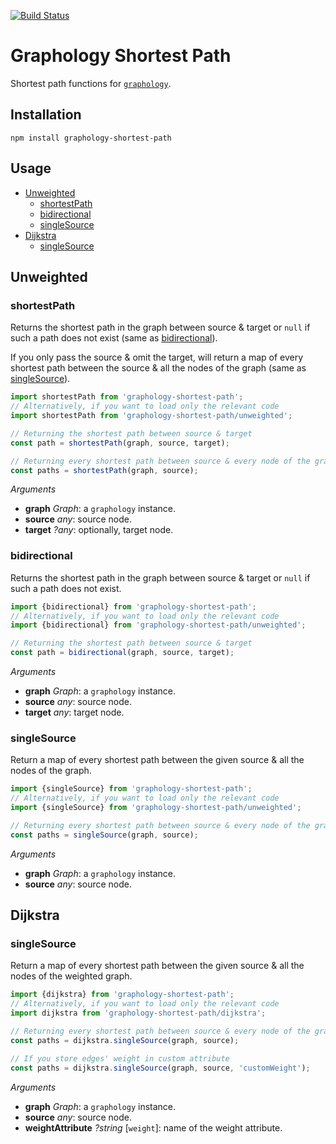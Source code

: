 [![Build Status](https://travis-ci.org/graphology/graphology-shortest-path.svg)](https://travis-ci.org/graphology/graphology-shortest-path)

# Graphology Shortest Path

Shortest path functions for [`graphology`](https://graphology.github.io).

## Installation

```
npm install graphology-shortest-path
```

## Usage

* [Unweighted](#unweighted)
  - [shortestPath](#shortestpath)
  - [bidirectional](#bidirectional)
  - [singleSource](#singlesource)
* [Dijkstra](#dijkstra)
  - [singleSource](#dijkstra-singlesource)

## Unweighted

### shortestPath

Returns the shortest path in the graph between source & target or `null` if such a path does not exist (same as [bidirectional](#bidirectional)).

If you only pass the source & omit the target, will return a map of every shortest path between the source & all the nodes of the graph (same as [singleSource](#singlesource)).

```js
import shortestPath from 'graphology-shortest-path';
// Alternatively, if you want to load only the relevant code
import shortestPath from 'graphology-shortest-path/unweighted';

// Returning the shortest path between source & target
const path = shortestPath(graph, source, target);

// Returning every shortest path between source & every node of the graph
const paths = shortestPath(graph, source);
```

*Arguments*

* **graph** *Graph*: a `graphology` instance.
* **source** *any*: source node.
* **target** *?any*: optionally, target node.

### bidirectional

Returns the shortest path in the graph between source & target or `null` if such a path does not exist.

```js
import {bidirectional} from 'graphology-shortest-path';
// Alternatively, if you want to load only the relevant code
import {bidirectional} from 'graphology-shortest-path/unweighted';

// Returning the shortest path between source & target
const path = bidirectional(graph, source, target);
```

*Arguments*

* **graph** *Graph*: a `graphology` instance.
* **source** *any*: source node.
* **target** *any*: target node.

### singleSource

Return a map of every shortest path between the given source & all the nodes of the graph.

```js
import {singleSource} from 'graphology-shortest-path';
// Alternatively, if you want to load only the relevant code
import {singleSource} from 'graphology-shortest-path/unweighted';

// Returning every shortest path between source & every node of the graph
const paths = singleSource(graph, source);
```

*Arguments*

* **graph** *Graph*: a `graphology` instance.
* **source** *any*: source node.

## Dijkstra

<h3 id="dijkstra-singlesource">singleSource</h3> 

Return a map of every shortest path between the given source & all the nodes of the weighted graph.

```js
import {dijkstra} from 'graphology-shortest-path';
// Alternatively, if you want to load only the relevant code
import dijkstra from 'graphology-shortest-path/dijkstra';

// Returning every shortest path between source & every node of the graph
const paths = dijkstra.singleSource(graph, source);

// If you store edges' weight in custom attribute
const paths = dijkstra.singleSource(graph, source, 'customWeight');
```

*Arguments*

* **graph** *Graph*: a `graphology` instance.
* **source** *any*: source node.
* **weightAttribute** *?string* [`weight`]: name of the weight attribute. 
